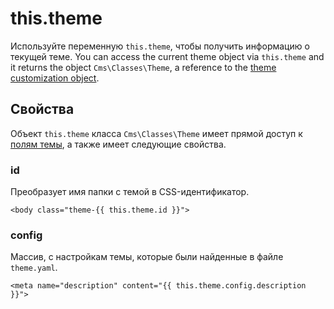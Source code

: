 # this.theme

Используйте переменную `this.theme`, чтобы получить информацию о текущей теме.
You can access the current theme object via `this.theme` and it returns the object `Cms\Classes\Theme`, a reference to the [theme customization object](../themes/development#customization).

## Свойства

Объект `this.theme` класса `Cms\Classes\Theme` имеет прямой доступ к [полям темы](./themes/development#customization), а также имеет следующие свойства.

### id

Преобразует имя папки с темой в CSS-идентификатор.

    <body class="theme-{{ this.theme.id }}">

### config

Массив, с настройкам темы, которые были найденные в файле `theme.yaml`.

    <meta name="description" content="{{ this.theme.config.description }}">
